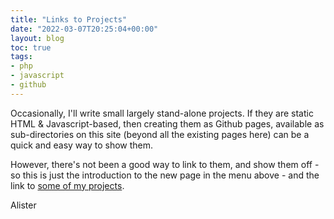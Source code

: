 ```yaml
---
title: "Links to Projects"
date: "2022-03-07T20:25:04+00:00"
layout: blog
toc: true
tags:
- php
- javascript
- github
---
```


Occasionally, I'll write small largely stand-alone projects. If they are static HTML & Javascript-based, then creating them as Github pages, available as sub-directories on this site (beyond all the existing pages here) can be a quick and easy way to show them.

However, there's not been a good way to link to them, and show them off - so this is just the introduction to the new page in the menu above - and the link to [some of my projects](/projects/).

Alister
